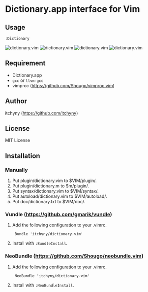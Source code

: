 # Dictionary.app interface for Vim
## Usage

    :Dictionary

![dictionary.vim](https://raw.github.com/itchyny/dictionary.vim/master/image/image1.png)
![dictionary.vim](https://raw.github.com/itchyny/dictionary.vim/master/image/image2.png)
![dictionary.vim](https://raw.github.com/itchyny/dictionary.vim/master/image/image3.png)
![dictionary.vim](https://raw.github.com/itchyny/dictionary.vim/master/image/image4.png)

## Requirement
+ Dictionary.app
+ `gcc` or `llvm-gcc`
+ vimproc (https://github.com/Shougo/vimproc.vim)

## Author
itchyny (https://github.com/itchyny)

## License
MIT License

## Installation
### Manually
1. Put plugin/dictionary.vim to $VIM/plugin/.
2. Put plugin/dictionary.m to $m/plugin/.
3. Put syntax/dictionary.vim to $VIM/syntax/.
4. Put autoload/dictionary.vim to $VIM/autoload/.
5. Put doc/dictionary.txt to $VIM/doc/.

### Vundle (https://github.com/gmarik/vundle)
1. Add the following configuration to your .vimrc.

        Bundle 'itchyny/dictionary.vim'

2. Install with `:BundleInstall`.

### NeoBundle (https://github.com/Shougo/neobundle.vim)
1. Add the following configuration to your .vimrc.

        NeoBundle 'itchyny/dictionary.vim'

2. Install with `:NeoBundleInstall`.

